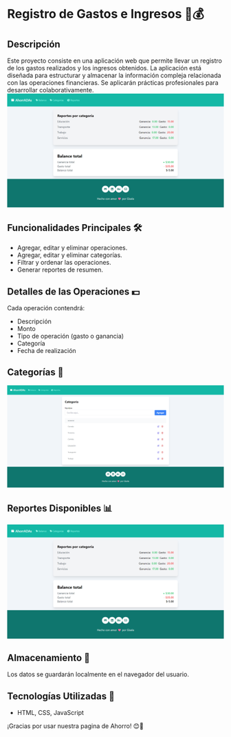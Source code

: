 # Registro de Gastos e Ingresos 💼💰

## Descripción
Este proyecto consiste en una aplicación web que permite llevar un registro de los gastos realizados y los ingresos obtenidos. La aplicación está diseñada para estructurar y almacenar la información compleja relacionada con las operaciones financieras. Se aplicarán prácticas profesionales para desarrollar colaborativamente.
![Imagen de Ejemplo](screencapture-aguerogisela-github-io-proyecto-ahorro-2024-04-15-22_08_38.png
)


## Funcionalidades Principales 🛠️
- Agregar, editar y eliminar operaciones.
- Agregar, editar y eliminar categorías.
- Filtrar y ordenar las operaciones.
- Generar reportes de resumen.

## Detalles de las Operaciones 💵
Cada operación contendrá:
- Descripción
- Monto
- Tipo de operación (gasto o ganancia)
- Categoría
- Fecha de realización

## Categorías 👥
![Imagen de Ejemplo](/screencapture-127-0-0-1-5500-index-html-2024-04-15-22_15_36.png)

## Reportes Disponibles 📊
![Imagen de Ejemplo](https://github.com/aguerogisela/proyecto-ahorro/blob/main/screencapture-aguerogisela-github-io-proyecto-ahorro-2024-04-15-22_08_38.png)

## Almacenamiento 💾
Los datos se guardarán localmente en el navegador del usuario.


## Tecnologías Utilizadas 🚀
- HTML, CSS, JavaScript

¡Gracias por usar nuestra pagina de Ahorro! 😊🙏

